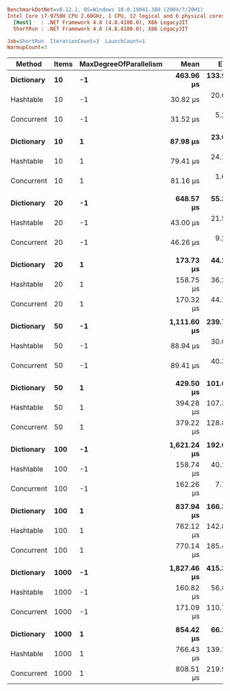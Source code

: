 ``` ini

BenchmarkDotNet=v0.12.1, OS=Windows 10.0.19041.388 (2004/?/20H1)
Intel Core i7-9750H CPU 2.60GHz, 1 CPU, 12 logical and 6 physical cores
  [Host]   : .NET Framework 4.8 (4.8.4180.0), X86 LegacyJIT
  ShortRun : .NET Framework 4.8 (4.8.4180.0), X86 LegacyJIT

Job=ShortRun  IterationCount=3  LaunchCount=1  
WarmupCount=3  

```
|     Method | Items | MaxDegreeOfParallelism |        Mean |      Error |    StdDev | Ratio | RatioSD |
|----------- |------ |----------------------- |------------:|-----------:|----------:|------:|--------:|
| **Dictionary** |    **10** |                     **-1** |   **463.96 μs** | **133.971 μs** |  **7.343 μs** |  **1.00** |    **0.00** |
|  Hashtable |    10 |                     -1 |    30.82 μs |  20.614 μs |  1.130 μs |  0.07 |    0.00 |
| Concurrent |    10 |                     -1 |    31.52 μs |   5.203 μs |  0.285 μs |  0.07 |    0.00 |
|            |       |                        |             |            |           |       |         |
| **Dictionary** |    **10** |                      **1** |    **87.98 μs** |  **23.004 μs** |  **1.261 μs** |  **1.00** |    **0.00** |
|  Hashtable |    10 |                      1 |    79.41 μs |  24.136 μs |  1.323 μs |  0.90 |    0.02 |
| Concurrent |    10 |                      1 |    81.16 μs |   1.602 μs |  0.088 μs |  0.92 |    0.01 |
|            |       |                        |             |            |           |       |         |
| **Dictionary** |    **20** |                     **-1** |   **648.57 μs** |  **55.371 μs** |  **3.035 μs** |  **1.00** |    **0.00** |
|  Hashtable |    20 |                     -1 |    43.00 μs |  21.538 μs |  1.181 μs |  0.07 |    0.00 |
| Concurrent |    20 |                     -1 |    46.26 μs |   9.258 μs |  0.507 μs |  0.07 |    0.00 |
|            |       |                        |             |            |           |       |         |
| **Dictionary** |    **20** |                      **1** |   **173.73 μs** |  **44.249 μs** |  **2.425 μs** |  **1.00** |    **0.00** |
|  Hashtable |    20 |                      1 |   158.75 μs |  36.225 μs |  1.986 μs |  0.91 |    0.02 |
| Concurrent |    20 |                      1 |   170.32 μs |  44.111 μs |  2.418 μs |  0.98 |    0.00 |
|            |       |                        |             |            |           |       |         |
| **Dictionary** |    **50** |                     **-1** | **1,111.60 μs** | **239.708 μs** | **13.139 μs** |  **1.00** |    **0.00** |
|  Hashtable |    50 |                     -1 |    88.94 μs |  30.092 μs |  1.649 μs |  0.08 |    0.00 |
| Concurrent |    50 |                     -1 |    89.41 μs |  40.316 μs |  2.210 μs |  0.08 |    0.00 |
|            |       |                        |             |            |           |       |         |
| **Dictionary** |    **50** |                      **1** |   **429.50 μs** | **101.663 μs** |  **5.572 μs** |  **1.00** |    **0.00** |
|  Hashtable |    50 |                      1 |   394.28 μs | 107.339 μs |  5.884 μs |  0.92 |    0.03 |
| Concurrent |    50 |                      1 |   379.22 μs | 128.816 μs |  7.061 μs |  0.88 |    0.03 |
|            |       |                        |             |            |           |       |         |
| **Dictionary** |   **100** |                     **-1** | **1,621.24 μs** | **192.672 μs** | **10.561 μs** |  **1.00** |    **0.00** |
|  Hashtable |   100 |                     -1 |   158.74 μs |  40.121 μs |  2.199 μs |  0.10 |    0.00 |
| Concurrent |   100 |                     -1 |   162.26 μs |   7.779 μs |  0.426 μs |  0.10 |    0.00 |
|            |       |                        |             |            |           |       |         |
| **Dictionary** |   **100** |                      **1** |   **837.94 μs** | **166.369 μs** |  **9.119 μs** |  **1.00** |    **0.00** |
|  Hashtable |   100 |                      1 |   762.12 μs | 142.817 μs |  7.828 μs |  0.91 |    0.02 |
| Concurrent |   100 |                      1 |   770.14 μs | 185.410 μs | 10.163 μs |  0.92 |    0.02 |
|            |       |                        |             |            |           |       |         |
| **Dictionary** |  **1000** |                     **-1** | **1,827.46 μs** | **415.377 μs** | **22.768 μs** |  **1.00** |    **0.00** |
|  Hashtable |  1000 |                     -1 |   160.82 μs |  56.837 μs |  3.115 μs |  0.09 |    0.00 |
| Concurrent |  1000 |                     -1 |   171.09 μs | 110.771 μs |  6.072 μs |  0.09 |    0.00 |
|            |       |                        |             |            |           |       |         |
| **Dictionary** |  **1000** |                      **1** |   **854.42 μs** |  **66.318 μs** |  **3.635 μs** |  **1.00** |    **0.00** |
|  Hashtable |  1000 |                      1 |   766.43 μs | 139.153 μs |  7.627 μs |  0.90 |    0.01 |
| Concurrent |  1000 |                      1 |   808.51 μs | 219.922 μs | 12.055 μs |  0.95 |    0.01 |
